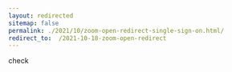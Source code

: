 ```yaml
---
layout: redirected
sitemap: false
permalink: ./2021/10/zoom-open-redirect-single-sign-on.html/
redirect_to:  /2021-10-18-zoom-open-redirect
---
```

check
